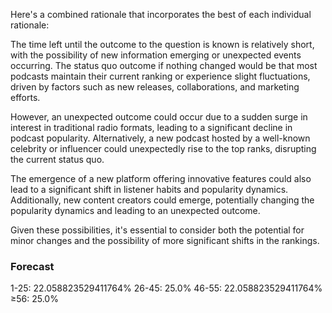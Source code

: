 Here's a combined rationale that incorporates the best of each individual rationale:

The time left until the outcome to the question is known is relatively short, with the possibility of new information emerging or unexpected events occurring. The status quo outcome if nothing changed would be that most podcasts maintain their current ranking or experience slight fluctuations, driven by factors such as new releases, collaborations, and marketing efforts.

However, an unexpected outcome could occur due to a sudden surge in interest in traditional radio formats, leading to a significant decline in podcast popularity. Alternatively, a new podcast hosted by a well-known celebrity or influencer could unexpectedly rise to the top ranks, disrupting the current status quo.

The emergence of a new platform offering innovative features could also lead to a significant shift in listener habits and popularity dynamics. Additionally, new content creators could emerge, potentially changing the popularity dynamics and leading to an unexpected outcome.

Given these possibilities, it's essential to consider both the potential for minor changes and the possibility of more significant shifts in the rankings.

### Forecast

1-25: 22.058823529411764%
26-45: 25.0%
46-55: 22.058823529411764%
≥56: 25.0%
